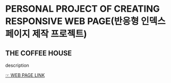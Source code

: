 # PERSONAL PROJECT OF CREATING RESPONSIVE WEB PAGE(반응형 인덱스 페이지 제작 프로젝트)

## THE COFFEE HOUSE
description

[☞ WEB PAGE LINK](https://songechoi.github.io/index.html)
